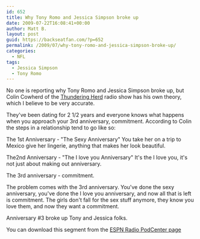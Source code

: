 ```yaml
---
id: 652
title: Why Tony Romo and Jessica Simpson broke up
date: 2009-07-22T16:08:41+00:00
author: Matt B.
layout: post
guid: https://backseatfan.com/?p=652
permalink: /2009/07/why-tony-romo-and-jessica-simpson-broke-up/
categories:
  - NFL
tags:
  - Jessica Simpson
  - Tony Romo
---
```


<div class="entry">
  <p>
    No one is reporting why Tony Romo and Jessica Simpson broke up, but Colin Cowherd of the <a href="http://sports.espn.go.com/espnradio/show?showId=theherd">Thundering Herd</a> radio show has his own theory, which I believe to be very accurate.
  </p>

  <p>
    They've been dating for 2 1/2 years and everyone knows what happens when you approach your 3rd anniversary, commitment. According to Colin the steps in a relationship tend to go like so:
  </p>

  <p>
    The 1st Anniversary - "The Sexy Anniversary" You take her on a trip to Mexico give her lingerie, anything that makes her look beautiful.
  </p>

  <p>
    The2nd Anniversary - "The I love you Anniversary" It's the I love you, it's not just about making out anniversary.
  </p>

  <p>
    The 3rd anniversary - commitment.
  </p>

  <p>
    The problem comes with the 3rd anniversary. You've done the sexy anniversary, you've done the I love you anniversary, and now all that is left is commitment. The girls don't fall for the sex stuff anymore, they know you love them, and now they want a commitment.
  </p>

  <p>
    Anniversary #3 broke up Tony and Jessica folks.
  </p>

  <p>
    You can download this segment from the <a href="http://insider.espn.go.com/insider/radio/archive?name=herd_podcast">ESPN Radio PodCenter page</a>
  </p>
</div>
